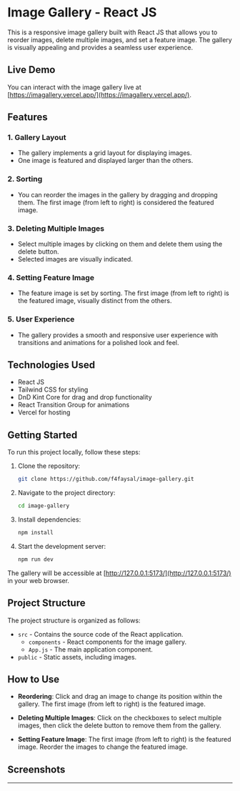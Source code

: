 # Image Gallery - React JS

This is a responsive image gallery built with React JS that allows you to reorder images, delete multiple images, and set a feature image. The gallery is visually appealing and provides a seamless user experience.

## Live Demo

You can interact with the image gallery live at [https://imagallery.vercel.app/](https://imagallery.vercel.app/).

## Features

### 1. Gallery Layout

- The gallery implements a grid layout for displaying images.
- One image is featured and displayed larger than the others.

### 2. Sorting

- You can reorder the images in the gallery by dragging and dropping them. The first image (from left to right) is considered the featured image.

### 3. Deleting Multiple Images

- Select multiple images by clicking on them and delete them using the delete button.
- Selected images are visually indicated.

### 4. Setting Feature Image

- The feature image is set by sorting. The first image (from left to right) is the featured image, visually distinct from the others.

### 5. User Experience

- The gallery provides a smooth and responsive user experience with transitions and animations for a polished look and feel.

## Technologies Used

- React JS
- Tailwind CSS for styling
- DnD Kint Core for drag and drop functionality
- React Transition Group for animations
- Vercel for hosting

## Getting Started

To run this project locally, follow these steps:

1. Clone the repository:

   ```bash
   git clone https://github.com/f4faysal/image-gallery.git
   ```

2. Navigate to the project directory:

   ```bash
   cd image-gallery
   ```

3. Install dependencies:

   ```bash
   npm install
   ```

4. Start the development server:

   ```bash
   npm run dev
   ```

The gallery will be accessible at [http://127.0.0.1:5173/](http://127.0.0.1:5173/) in your web browser.

## Project Structure

The project structure is organized as follows:

- `src` - Contains the source code of the React application.
  - `components` - React components for the image gallery.
  - `App.js` - The main application component.
- `public` - Static assets, including images.

## How to Use

- **Reordering**: Click and drag an image to change its position within the gallery. The first image (from left to right) is the featured image.

- **Deleting Multiple Images**: Click on the checkboxes to select multiple images, then click the delete button to remove them from the gallery.

- **Setting Feature Image**: The first image (from left to right) is the featured image. Reorder the images to change the featured image.

## Screenshots

<ima src="/ss.png" alt="image gallery screenshot" width="600" />

---
